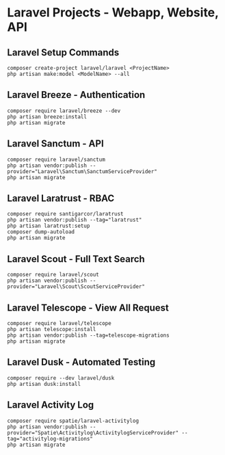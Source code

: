 # Laravel Projects - Webapp, Website, API

## Laravel Setup Commands

```
composer create-project laravel/laravel <ProjectName>
php artisan make:model <ModelName> --all
```


## Laravel Breeze - Authentication

```
composer require laravel/breeze --dev 
php artisan breeze:install 
php artisan migrate
```

## Laravel Sanctum - API


```
composer require laravel/sanctum
php artisan vendor:publish --provider="Laravel\Sanctum\SanctumServiceProvider"
php artisan migrate
```


## Laravel Laratrust - RBAC

```
composer require santigarcor/laratrust
php artisan vendor:publish --tag="laratrust"
php artisan laratrust:setup
composer dump-autoload
php artisan migrate
```

## Laravel Scout - Full Text Search

```
composer require laravel/scout
php artisan vendor:publish --provider="Laravel\Scout\ScoutServiceProvider"
```


## Laravel Telescope - View All Request

```
composer require laravel/telescope
php artisan telescope:install
php artisan vendor:publish --tag=telescope-migrations
php artisan migrate
```

## Laravel Dusk - Automated Testing

```
composer require --dev laravel/dusk
php artisan dusk:install
```

## Laravel Activity Log

```
composer require spatie/laravel-activitylog
php artisan vendor:publish --provider="Spatie\Activitylog\ActivitylogServiceProvider" --tag="activitylog-migrations"
php artisan migrate

```
